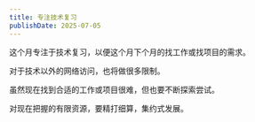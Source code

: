 ```yaml
---
title: 专注技术复习
publishDate: 2025-07-05
---
```


这个月专注于技术复习，以便这个月下个月的找工作或找项目的需求。

对于技术以外的网络访问，也将做很多限制。

虽然现在找到合适的工作或项目很难，但也要不断探索尝试。

对现在把握的有限资源，要精打细算，集约式发展。
